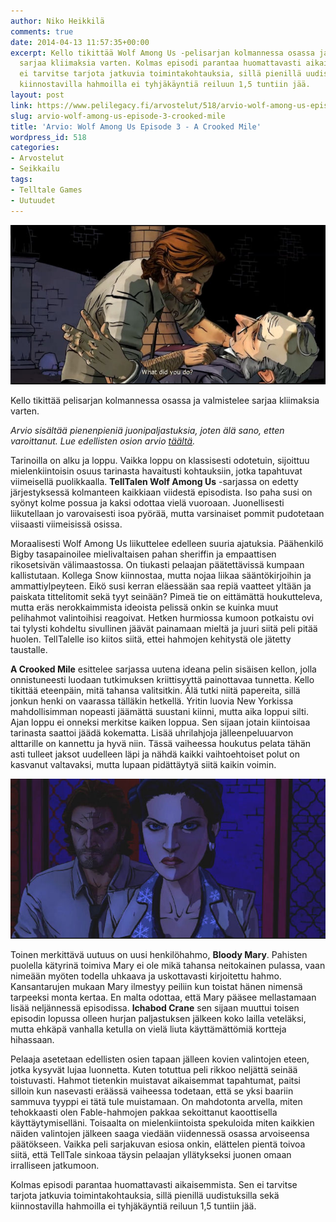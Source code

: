 ```yaml
---
author: Niko Heikkilä
comments: true
date: 2014-04-13 11:57:35+00:00
excerpt: Kello tikittää Wolf Among Us -pelisarjan kolmannessa osassa ja valmistelee
  sarjaa kliimaksia varten. Kolmas episodi parantaa huomattavasti aikaisemmista. Sen
  ei tarvitse tarjota jatkuvia toimintakohtauksia, sillä pienillä uudistuksilla sekä
  kiinnostavilla hahmoilla ei tyhjäkäyntiä reiluun 1,5 tuntiin jää.
layout: post
link: https://www.pelilegacy.fi/arvostelut/518/arvio-wolf-among-us-episode-3-crooked-mile
slug: arvio-wolf-among-us-episode-3-crooked-mile
title: 'Arvio: Wolf Among Us Episode 3 - A Crooked Mile'
wordpress_id: 518
categories:
- Arvostelut
- Seikkailu
tags:
- Telltale Games
- Uutuudet
---
```


[![Bigby and Ichabod Crane](/uploads/2014/04/bigby_and_crane.jpg)](/uploads/2014/04/bigby_and_crane.jpg)





Kello tikittää pelisarjan kolmannessa osassa ja valmistelee sarjaa kliimaksia varten.





_Arvio sisältää pienenpieniä juonipaljastuksia, joten älä sano, etten varoittanut. Lue edellisten osion arvio [täältä](http://www.pelilegacy.fi/arvostelut/256/wolf-among-us-laittaa-pelaajan-miettimaan-tarkasti-valintojensa-seurauksia)._





Tarinoilla on alku ja loppu. Vaikka loppu on klassisesti odotetuin, sijoittuu mielenkiintoisin osuus tarinasta havaitusti kohtauksiin, jotka tapahtuvat viimeisellä puolikkaalla. **TellTalen Wolf Among Us** -sarjassa on edetty järjestyksessä kolmanteen kaikkiaan viidestä episodista. Iso paha susi on syönyt kolme possua ja kaksi odottaa vielä vuoroaan. Juonellisesti liikutellaan jo varovaisesti isoa pyörää, mutta varsinaiset pommit pudotetaan viisaasti viimeisissä osissa.





Moraalisesti Wolf Among Us liikuttelee edelleen suuria ajatuksia. Päähenkilö Bigby tasapainoilee mielivaltaisen pahan sheriffin ja empaattisen rikosetsivän välimaastossa. On tiukasti pelaajan päätettävissä kumpaan kallistutaan. Kollega Snow kiinnostaa, mutta nojaa liikaa sääntökirjoihin ja ammattiylpeyteen. Eikö susi kerran eläessään saa repiä vaatteet yltään ja paiskata tittelitomit sekä tyyt seinään? Pimeä tie on eittämättä houkutteleva, mutta eräs nerokkaimmista ideoista pelissä onkin se kuinka muut pelihahmot valintoihisi reagoivat. Hetken hurmiossa kumoon potkaistu ovi tai tylysti kohdeltu sivullinen jäävät painamaan mieltä ja juuri siitä peli pitää huolen. TellTalelle iso kiitos siitä, ettei hahmojen kehitystä ole jätetty taustalle.





**A Crooked Mile** esittelee sarjassa uutena ideana pelin sisäisen kellon, jolla onnistuneesti luodaan tutkimuksen kriittisyyttä painottavaa tunnetta. Kello tikittää eteenpäin, mitä tahansa valitsitkin. Älä tutki niitä papereita, sillä jonkun henki on vaarassa tälläkin hetkellä. Yritin luovia New Yorkissa mahdollisimman nopeasti jäämättä suustani kiinni, mutta aika loppui silti. Ajan loppu ei onneksi merkitse kaiken loppua. Sen sijaan jotain kiintoisaa tarinasta saattoi jäädä kokematta. Lisää uhrilahjoja jälleenpeluuarvon alttarille on kannettu ja hyvä niin. Tässä vaiheessa houkutus pelata tähän asti tulleet jaksot uudelleen läpi ja nähdä kaikki vaihtoehtoiset polut on kasvanut valtavaksi, mutta lupaan pidättäytyä siitä kaikin voimin.





[![Bigby and Snow White](/uploads/2014/04/bigby_and_snow.jpg)](/uploads/2014/04/bigby_and_snow.jpg)





Toinen merkittävä uutuus on uusi henkilöhahmo, **Bloody Mary**. Pahisten puolella kätyrinä toimiva Mary ei ole mikä tahansa neitokainen pulassa, vaan nimeään myöten todella uhkaava ja uskottavasti kirjoitettu hahmo. Kansantarujen mukaan Mary ilmestyy peiliin kun toistat hänen nimensä tarpeeksi monta kertaa. En malta odottaa, että Mary pääsee mellastamaan lisää neljännessä episodissa. **Ichabod Crane** sen sijaan muuttui toisen episodin lopussa olleen hurjan paljastuksen jälkeen koko lailla veteläksi, mutta ehkäpä vanhalla ketulla on vielä liuta käyttämättömiä kortteja hihassaan.





Pelaaja asetetaan edellisten osien tapaan jälleen kovien valintojen eteen, jotka kysyvät lujaa luonnetta. Kuten totuttua peli rikkoo neljättä seinää toistuvasti. Hahmot tietenkin muistavat aikaisemmat tapahtumat, paitsi silloin kun nasevasti eräässä vaiheessa todetaan, että se yksi baariin sammuva tyyppi ei tätä tule muistamaan. On mahdotonta arvella, miten tehokkaasti olen Fable-hahmojen pakkaa sekoittanut kaoottisella käyttäytymiselläni. Toisaalta on mielenkiintoista spekuloida miten kaikkien näiden valintojen jälkeen saaga viedään viidennessä osassa arvoiseensa päätökseen. Vaikka peli sarjakuvan esiosa onkin, elättelen pientä toivoa siitä, että TellTale sinkoaa täysin pelaajan yllätykseksi juonen omaan irralliseen jatkumoon.





Kolmas episodi parantaa huomattavasti aikaisemmista. Sen ei tarvitse tarjota jatkuvia toimintakohtauksia, sillä pienillä uudistuksilla sekä kiinnostavilla hahmoilla ei tyhjäkäyntiä reiluun 1,5 tuntiin jää.
